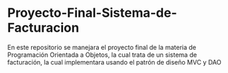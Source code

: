 # Proyecto-Final-Sistema-de-Facturacion
En este repositorio se manejara el proyecto final de la materia de Programación Orientada a Objetos, la cual trata de un sistema de facturación, la cual implementara usando el patrón de diseño MVC y DAO
